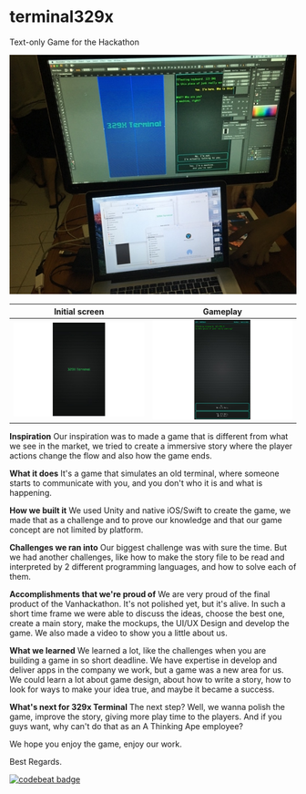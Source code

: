 # terminal329x
Text-only Game for the Hackathon

![alt tag](https://raw.githubusercontent.com/luizdias/terminal329x/initial-launch/screenshots/gallery1.png)

Initial screen             |   Gameplay
:-------------------------:|:-------------------------:
![alt tag](https://raw.githubusercontent.com/luizdias/terminal329x/initial-launch/screenshots/gallery2.jpg)  |  ![alt tag](https://raw.githubusercontent.com/luizdias/terminal329x/initial-launch/screenshots/gallery3.jpg)



**Inspiration**
Our inspiration was to made a game that is different from what we see in the market, we tried to create a immersive story where the player actions change the flow and also how the game ends.

**What it does**
It's a game that simulates an old terminal, where someone starts to communicate with you, and you don't who it is and what is happening.

**How we built it**
We used Unity and native iOS/Swift to create the game, we made that as a challenge and to prove our knowledge and that our game concept are not limited by platform.

**Challenges we ran into**
Our biggest challenge was with sure the time. But we had another challenges, like how to make the story file to be read and interpreted by 2 different programming languages, and how to solve each of them.

**Accomplishments that we're proud of**
We are very proud of the final product of the Vanhackathon. It's not polished yet, but it's alive. In such a short time frame we were able to discuss the ideas, choose the best one, create a main story, make the mockups, the UI/UX Design and develop the game. We also made a video to show you a little about us.

**What we learned**
We learned a lot, like the challenges when you are building a game in so short deadline. We have expertise in develop and deliver apps in the company we work, but a game was a new area for us. We could learn a lot about game design, about how to write a story, how to look for ways to make your idea true, and maybe it became a success.

**What's next for 329x Terminal**
The next step? Well, we wanna polish the game, improve the story, giving more play time to the players. And if you guys want, why can't do that as an A Thinking Ape employee?

We hope you enjoy the game, enjoy our work.

Best Regards.



[![codebeat badge](https://codebeat.co/badges/4ed69e5f-c0dc-4ee9-b273-cae2a83990d4)](https://codebeat.co/projects/github-com-luizdias-terminal329x#)
